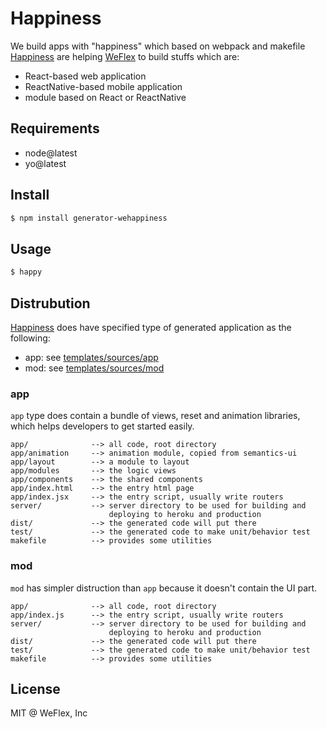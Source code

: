 # Happiness

We build apps with "happiness" which based on webpack and makefile
[Happiness](https://github.com/weflex) are helping [WeFlex](https://github.com/weflex) to build
stuffs which are:

- React-based web application
- ReactNative-based mobile application
- module based on React or ReactNative

## Requirements

- node@latest
- yo@latest

## Install

```sh
$ npm install generator-wehappiness
```

## Usage

```sh
$ happy
```

## Distrubution

[Happiness](https://github.com/weflex) does have specified type of generated application as the following:

- app: see [templates/sources/app](app/templates/sources/app)
- mod: see [templates/sources/mod](app/templates/sources/mod)

### app

`app` type does contain a bundle of views, reset and animation libraries, which helps developers to get started
easily.

```
app/              --> all code, root directory
app/animation     --> animation module, copied from semantics-ui
app/layout        --> a module to layout
app/modules       --> the logic views
app/components    --> the shared components
app/index.html    --> the entry html page
app/index.jsx     --> the entry script, usually write routers
server/           --> server directory to be used for building and 
                      deploying to heroku and production
dist/             --> the generated code will put there
test/             --> the generated code to make unit/behavior test
makefile          --> provides some utilities
```

### mod

`mod` has simpler distruction than `app` because it doesn't contain the UI part.

```
app/              --> all code, root directory
app/index.js      --> the entry script, usually write routers
server/           --> server directory to be used for building and 
                      deploying to heroku and production
dist/             --> the generated code will put there
test/             --> the generated code to make unit/behavior test
makefile          --> provides some utilities
```

## License

MIT @ WeFlex, Inc
